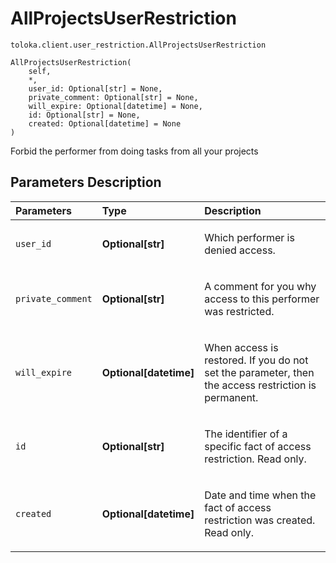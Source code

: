 # AllProjectsUserRestriction
`toloka.client.user_restriction.AllProjectsUserRestriction`

```
AllProjectsUserRestriction(
    self,
    *,
    user_id: Optional[str] = None,
    private_comment: Optional[str] = None,
    will_expire: Optional[datetime] = None,
    id: Optional[str] = None,
    created: Optional[datetime] = None
)
```

Forbid the performer from doing tasks from all your projects

## Parameters Description

| Parameters | Type | Description |
| :----------| :----| :-----------|
`user_id`|**Optional\[str\]**|<p>Which performer is denied access.</p>
`private_comment`|**Optional\[str\]**|<p>A comment for you why access to this performer was restricted.</p>
`will_expire`|**Optional\[datetime\]**|<p>When access is restored. If you do not set the parameter, then the access restriction is permanent.</p>
`id`|**Optional\[str\]**|<p>The identifier of a specific fact of access restriction. Read only.</p>
`created`|**Optional\[datetime\]**|<p>Date and time when the fact of access restriction was created. Read only.</p>
